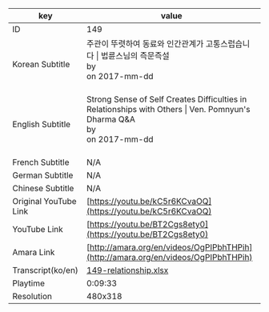 |  key  |  value  |
|-------|---------|
| ID            | 149 |
| Korean Subtitle | 주관이 뚜렷하여 동료와 인간관계가 고통스럽습니다 \| 법륜스님의 즉문즉설<br>by <br>on 2017-mm-dd<br><br>|
| English Subtitle | Strong Sense of Self Creates Difficulties in Relationships with Others \| Ven. Pomnyun's Dharma Q&A<br>by <br>on 2017-mm-dd<br><br>|
| French Subtitle | N/A |
| German Subtitle | N/A |
| Chinese Subtitle | N/A |
| Original YouTube Link  | [https://youtu.be/kC5r6KCvaOQ](https://youtu.be/kC5r6KCvaOQ) |
| YouTube Link  | [https://youtu.be/BT2Cgs8ety0](https://youtu.be/BT2Cgs8ety0) |
| Amara Link    | [http://amara.org/en/videos/OgPIPbhTHPih](http://amara.org/en/videos/OgPIPbhTHPih) |
| Transcript(ko/en) | [149-relationship.xlsx](https://github.com/jungtosociety/dharma-qna/raw/master/sub/149/149-relationship.xlsx) |
| Playtime | 0:09:33 |
| Resolution | 480x318|

